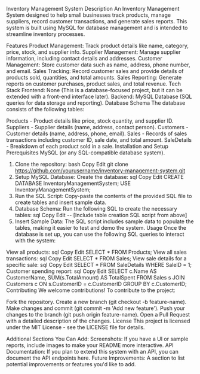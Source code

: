 Inventory Management System
Description
An Inventory Management System designed to help small businesses track products, manage suppliers, record customer transactions, and generate sales reports. This system is built using MySQL for database management and is intended to streamline inventory processes.

Features
Product Management: Track product details like name, category, price, stock, and supplier info.
Supplier Management: Manage supplier information, including contact details and addresses.
Customer Management: Store customer data such as name, address, phone number, and email.
Sales Tracking: Record customer sales and provide details of products sold, quantities, and total amounts.
Sales Reporting: Generate reports on customer purchases, product sales, and total revenue.
Tech Stack
Frontend: None (This is a database-focused project, but it can be extended with a front-end interface later).
Backend: MySQL Database (SQL queries for data storage and reporting).
Database Schema
The database consists of the following tables:

Products - Product details like price, stock quantity, and supplier ID.
Suppliers - Supplier details (name, address, contact person).
Customers - Customer details (name, address, phone, email).
Sales - Records of sales transactions including customer ID, sale date, and total amount.
SaleDetails - Breakdown of each product sold in a sale.
Installation and Setup
Prerequisites
MySQL (or any SQL-compatible database system).
1. Clone the repository:
bash
Copy
Edit
git clone https://github.com/yourusername/inventory-management-system.git
2. Setup MySQL Database:
Create the database:
sql
Copy
Edit
CREATE DATABASE InventoryManagementSystem;
USE InventoryManagementSystem;
3. Run the SQL Script:
Copy-paste the contents of the provided SQL file to create tables and insert sample data.
4. Database Schema:
Run the following SQL to create the necessary tables:
sql
Copy
Edit
-- [Include table creation SQL script from above]
5. Insert Sample Data:
The SQL script includes sample data to populate the tables, making it easier to test and demo the system.
Usage
Once the database is set up, you can use the following SQL queries to interact with the system:

View all products:
sql
Copy
Edit
SELECT * FROM Products;
View all sales transactions:
sql
Copy
Edit
SELECT * FROM Sales;
View sale details for a specific sale:
sql
Copy
Edit
SELECT * FROM SaleDetails WHERE SaleID = 1;
Customer spending report:
sql
Copy
Edit
SELECT c.Name AS CustomerName, SUM(s.TotalAmount) AS TotalSpent
FROM Sales s
JOIN Customers c ON s.CustomerID = c.CustomerID
GROUP BY c.CustomerID;
Contributing
We welcome contributions! To contribute to the project:

Fork the repository.
Create a new branch (git checkout -b feature-name).
Make changes and commit (git commit -m 'Add new feature').
Push your changes to the branch (git push origin feature-name).
Open a Pull Request with a detailed description of the changes.
License
This project is licensed under the MIT License - see the LICENSE file for details.

Additional Sections You Can Add:
Screenshots: If you have a UI or sample reports, include images to make your README more interactive.
API Documentation: If you plan to extend this system with an API, you can document the API endpoints here.
Future Improvements: A section to list potential improvements or features you'd like to add.

